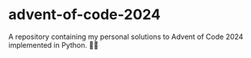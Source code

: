 # advent-of-code-2024
A repository containing my personal solutions to Advent of Code 2024 implemented in Python. 🎄✨

